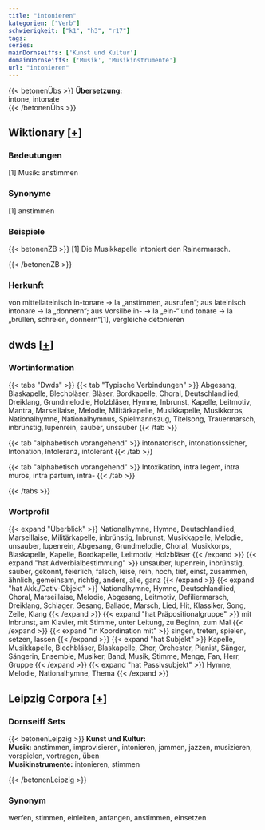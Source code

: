 ```yaml
---
title: "intonieren"
kategorien: ["Verb"]
schwierigkeit: ["k1", "h3", "r17"]
tags:
series:
mainDornseiffs: ['Kunst und Kultur']
domainDornseiffs: ['Musik', 'Musikinstrumente']
url: "intonieren"
---
```


{{< betonenÜbs >}}
**Übersetzung:**  
intone, intonate  
{{< /betonenÜbs >}}

## Wiktionary [[+](https://de.wiktionary.org/wiki/intonieren)]

### Bedeutungen
[1] Musik: anstimmen  

### Synonyme
[1] anstimmen  

### Beispiele
{{< betonenZB >}}
[1]  Die Musikkapelle intoniert den Rainermarsch.  

{{< /betonenZB >}}
### Herkunft
von mittellateinisch in-tonare → la „anstimmen, ausrufen“; aus lateinisch intonare → la „donnern“; aus Vorsilbe in- → la „ein-“ und tonare → la „brüllen, schreien, donnern“[1], vergleiche detonieren  



## dwds [[+](https://www.dwds.de/wb/intonieren)]

### Wortinformation
{{< tabs "Dwds" >}}
{{< tab "Typische Verbindungen" >}}
Abgesang, Blaskapelle, Blechbläser, Bläser, Bordkapelle, Choral, Deutschlandlied, Dreiklang, Grundmelodie, Holzbläser, Hymne, Inbrunst, Kapelle, Leitmotiv, Mantra, Marseillaise, Melodie, Militärkapelle, Musikkapelle, Musikkorps, Nationalhymne, Nationalhymnus, Spielmannszug, Titelsong, Trauermarsch, inbrünstig, lupenrein, sauber, unsauber
{{< /tab >}}

{{< tab "alphabetisch vorangehend" >}}
intonatorisch, intonationssicher, Intonation, Intoleranz, intolerant
{{< /tab >}}

{{< tab "alphabetisch vorangehend" >}}
Intoxikation, intra legem, intra muros, intra partum, intra-
{{< /tab >}}

{{< /tabs >}}

### Wortprofil
{{< expand "Überblick" >}} Nationalhymne, Hymne, Deutschlandlied, Marseillaise, Militärkapelle, inbrünstig, Inbrunst, Musikkapelle, Melodie, unsauber, lupenrein, Abgesang, Grundmelodie, Choral, Musikkorps, Blaskapelle, Kapelle, Bordkapelle, Leitmotiv, Holzbläser {{< /expand >}}
{{< expand "hat Adverbialbestimmung" >}} unsauber, lupenrein, inbrünstig, sauber, gekonnt, feierlich, falsch, leise, rein, hoch, tief, einst, zusammen, ähnlich, gemeinsam, richtig, anders, alle, ganz {{< /expand >}}
{{< expand "hat Akk./Dativ-Objekt" >}} Nationalhymne, Hymne, Deutschlandlied, Choral, Marseillaise, Melodie, Abgesang, Leitmotiv, Defiliermarsch, Dreiklang, Schlager, Gesang, Ballade, Marsch, Lied, Hit, Klassiker, Song, Zeile, Klang {{< /expand >}}
{{< expand "hat Präpositionalgruppe" >}} mit Inbrunst, am Klavier, mit Stimme, unter Leitung, zu Beginn, zum Mal {{< /expand >}}
{{< expand "in Koordination mit" >}} singen, treten, spielen, setzen, lassen {{< /expand >}}
{{< expand "hat Subjekt" >}} Kapelle, Musikkapelle, Blechbläser, Blaskapelle, Chor, Orchester, Pianist, Sänger, Sängerin, Ensemble, Musiker, Band, Musik, Stimme, Menge, Fan, Herr, Gruppe {{< /expand >}}
{{< expand "hat Passivsubjekt" >}} Hymne, Melodie, Nationalhymne, Thema {{< /expand >}}

## Leipzig Corpora [[+](https://corpora.uni-leipzig.de/en/res?word=intonieren&corpusId=deu_newscrawl-public_2018)]

### Dornseiff Sets
{{< betonenLeipzig >}}
**Kunst und Kultur:**  
**Musik:** anstimmen, improvisieren, intonieren, jammen, jazzen, musizieren, vorspielen, vortragen, üben  
**Musikinstrumente:** intonieren, stimmen  

{{< /betonenLeipzig >}}

### Synonym
werfen, stimmen, einleiten, anfangen, anstimmen, einsetzen

